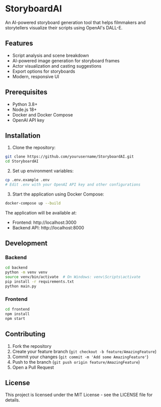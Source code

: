 # StoryboardAI

An AI-powered storyboard generation tool that helps filmmakers and storytellers visualize their scripts using OpenAI's DALL-E.

## Features

- Script analysis and scene breakdown
- AI-powered image generation for storyboard frames
- Actor visualization and casting suggestions
- Export options for storyboards
- Modern, responsive UI

## Prerequisites

- Python 3.8+
- Node.js 18+
- Docker and Docker Compose
- OpenAI API key

## Installation

1. Clone the repository:
```bash
git clone https://github.com/yourusername/StoryboardAI.git
cd StoryboardAI
```

2. Set up environment variables:
```bash
cp .env.example .env
# Edit .env with your OpenAI API key and other configurations
```

3. Start the application using Docker Compose:
```bash
docker-compose up --build
```

The application will be available at:
- Frontend: http://localhost:3000
- Backend API: http://localhost:8000

## Development

### Backend
```bash
cd backend
python -m venv venv
source venv/bin/activate  # On Windows: venv\Scripts\activate
pip install -r requirements.txt
python main.py
```

### Frontend
```bash
cd frontend
npm install
npm start
```

## Contributing

1. Fork the repository
2. Create your feature branch (`git checkout -b feature/AmazingFeature`)
3. Commit your changes (`git commit -m 'Add some AmazingFeature'`)
4. Push to the branch (`git push origin feature/AmazingFeature`)
5. Open a Pull Request

## License

This project is licensed under the MIT License - see the LICENSE file for details. 